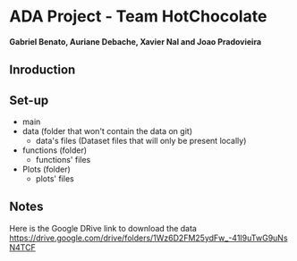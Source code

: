 # ADA Project - Team HotChocolate
#### Gabriel Benato, Auriane Debache, Xavier Nal and Joao Pradovieira

## Inroduction 

## Set-up

- main
- data (folder that won't contain the data on git)
  - data's files (Dataset files that will only be present locally)
- functions (folder)
  - functions' files
- Plots (folder)
  - plots' files 

## Notes
Here is the Google DRive link to download the data 
https://drive.google.com/drive/folders/1Wz6D2FM25ydFw_-41I9uTwG9uNsN4TCF
